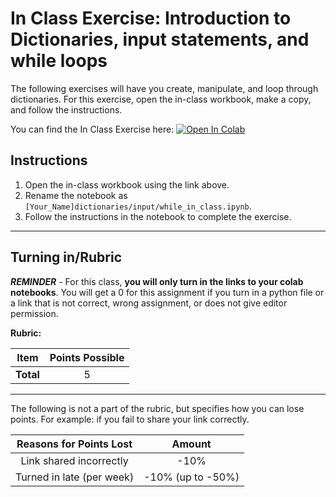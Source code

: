 # In Class Exercise: Introduction to Dictionaries, input statements, and while loops

The following exercises will have you create, manipulate, and loop through dictionaries. For this exercise, open the in-class workbook, make a copy, and follow the instructions.

You can find the In Class Exercise here:
<a href="https://colab.research.google.com/github/byu-cce270/content/blob/main/docs/unit2/03_dictionaries_while_loops/(Starter_Workbook)_Class_Dict_While.ipynb" target="_blank"><img src="https://colab.research.google.com/assets/colab-badge.svg" alt="Open In Colab"/></a>

## Instructions

1. Open the in-class workbook using the link above.
2. Rename the notebook as `[Your_Name]dictionaries/input/while_in_class.ipynb`.
3. Follow the instructions in the notebook to complete the exercise.

---
			
## Turning in/Rubric

**_REMINDER_** - For this class, **you will only turn in the links to your colab notebooks**. You will get a 0 for this assignment if you turn in a python file or a link that is not correct, wrong assignment, or does not give editor permission.

**Rubric:**

|                      Item                      | Points Possible |
|:----------------------------------------------:|:---------------:|
| <div style="text-align: right">**Total**</div> |        5        |

---

The following is not a part of the rubric, but specifies how you can lose points. For example: if you fail to share your link correctly.

| **Reasons for Points Lost** |    **Amount**     |  
|:---------------------------:|:-----------------:|
|   Link shared incorrectly   |       -10%        |
|  Turned in late (per week)  | -10% (up to -50%) |